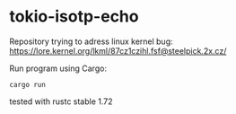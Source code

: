 # tokio-isotp-echo

Repository trying to adress linux kernel bug:
https://lore.kernel.org/lkml/87cz1czihl.fsf@steelpick.2x.cz/

Run program using Cargo:
```
cargo run
```
tested with rustc stable 1.72
